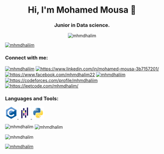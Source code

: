  <h1 align="center">Hi, I'm Mohamed Mousa 👋</h1>
<h3 align="center">Junior in Data science.</h3>

<p align="center"> <img src="https://komarev.com/ghpvc/?username=mhmdhalim&label=Profile%20views&color=0e75b6&style=flat" alt="mhmdhalim" /> </p>

<p align="left"> <a href="https://twitter.com/mhmdhaliim" target="blank"><img src="https://img.shields.io/twitter/follow/mhmdhaliim?logo=twitter&style=for-the-badge" alt="mhmdhaliim" /></a> </p>

<h3 align="left">Connect with me:</h3>
<p align="left">
<a href="https://twitter.com/mhmdhaliim" target="blank"><img align="center" src="https://raw.githubusercontent.com/rahuldkjain/github-profile-readme-generator/master/src/images/icons/Social/twitter.svg" alt="mhmdhaliim" height="30" width="40" /></a>
<a href="https://linkedin.com/in/https://www.linkedin.com/in/mohamed-mousa-3b7157201/" target="blank"><img align="center" src="https://raw.githubusercontent.com/rahuldkjain/github-profile-readme-generator/master/src/images/icons/Social/linked-in-alt.svg" alt="https://www.linkedin.com/in/mohamed-mousa-3b7157201/" height="30" width="40" /></a>
<a href="https://fb.com/https://www.facebook.com/mhmdhalim22" target="blank"><img align="center" src="https://raw.githubusercontent.com/rahuldkjain/github-profile-readme-generator/master/src/images/icons/Social/facebook.svg" alt="https://www.facebook.com/mhmdhalim22" height="30" width="40" /></a>
<a href="https://instagram.com/mhmdhaliim" target="blank"><img align="center" src="https://raw.githubusercontent.com/rahuldkjain/github-profile-readme-generator/master/src/images/icons/Social/instagram.svg" alt="mhmdhaliim" height="30" width="40" /></a>
<a href="https://codeforces.com/profile/https://codeforces.com/profile/mhmdhaliim" target="blank"><img align="center" src="https://raw.githubusercontent.com/rahuldkjain/github-profile-readme-generator/master/src/images/icons/Social/codeforces.svg" alt="https://codeforces.com/profile/mhmdhaliim" height="30" width="40" /></a>
<a href="https://www.leetcode.com/https://leetcode.com/mhmdhalim/" target="blank"><img align="center" src="https://raw.githubusercontent.com/rahuldkjain/github-profile-readme-generator/master/src/images/icons/Social/leet-code.svg" alt="https://leetcode.com/mhmdhalim/" height="30" width="40" /></a>
</p>

<h3 align="left">Languages and Tools:</h3>
<p align="left"> <a href="https://www.cprogramming.com/" target="_blank" rel="noreferrer"> <img src="https://raw.githubusercontent.com/devicons/devicon/master/icons/c/c-original.svg" alt="c" width="40" height="40"/> </a> <a href="https://pandas.pydata.org/" target="_blank" rel="noreferrer"> <img src="https://raw.githubusercontent.com/devicons/devicon/2ae2a900d2f041da66e950e4d48052658d850630/icons/pandas/pandas-original.svg" alt="pandas" width="40" height="40"/> </a> <a href="https://www.python.org" target="_blank" rel="noreferrer"> <img src="https://raw.githubusercontent.com/devicons/devicon/master/icons/python/python-original.svg" alt="python" width="40" height="40"/> </a> </p>

<p><img align="left" src="https://github-readme-stats.vercel.app/api/top-langs?username=mhmdhalim&show_icons=true&locale=en&layout=compact" alt="mhmdhalim" /></p>

<p>&nbsp;<img align="center" src="https://github-readme-stats.vercel.app/api?username=mhmdhalim&show_icons=true&locale=en" alt="mhmdhalim" /></p>

<p><img align="center" src="https://github-readme-streak-stats.herokuapp.com/?user=mhmdhalim&" alt="mhmdhalim" /></p>

<p align="left"> <a href="https://github.com/ryo-ma/github-profile-trophy"><img src="https://github-profile-trophy.vercel.app/?username=mhmdhalim" alt="mhmdhalim" /></a> </p>


        

